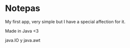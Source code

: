 # Notepas

My first app, very simple but I have a special affection for it.

Made in Java <3

java.IO y java.awt

